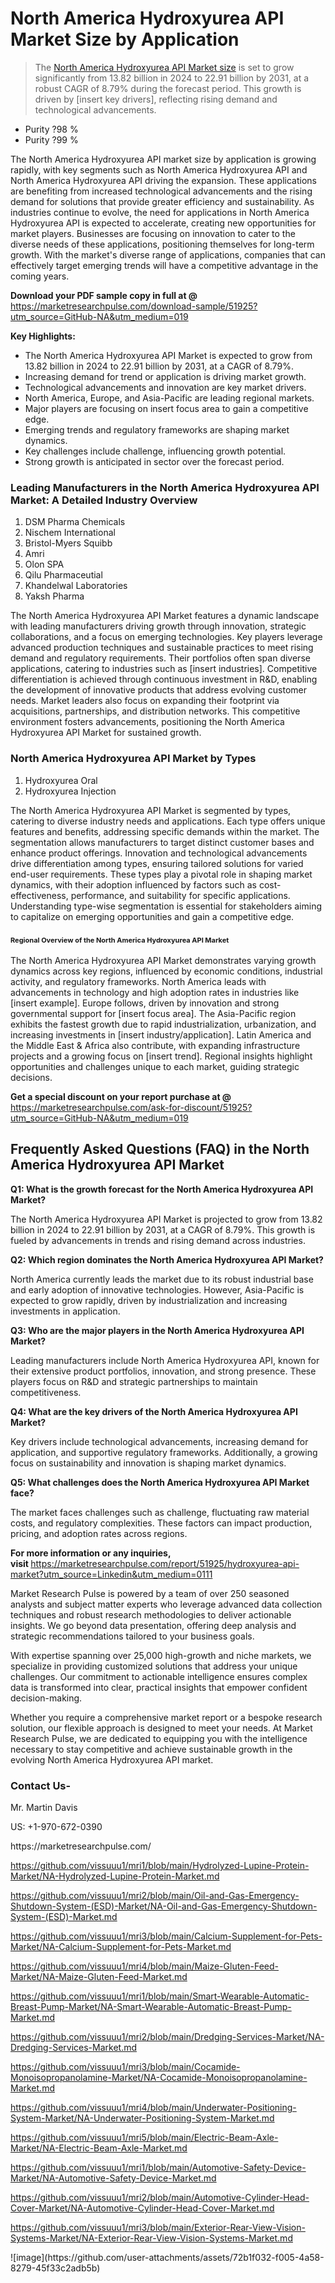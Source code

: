 <h1>North America Hydroxyurea API Market&nbsp;Size by Application</h1><blockquote><p>The <a href="https://marketresearchpulse.com/download-sample/51925?utm_source=GitHub-NA&amp;utm_medium=019">North America Hydroxyurea API Market size</a> is set to grow significantly from 13.82 billion in 2024 to 22.91 billion by 2031, at a robust CAGR of 8.79% during the forecast period. This growth is driven by [insert key drivers], reflecting rising demand and technological advancements.</p></blockquote><ul><li>Purity ?98 %<li> Purity ?99 %</li></ul><p>The North America Hydroxyurea API market size by application is growing rapidly, with key segments such as North America Hydroxyurea API and North America Hydroxyurea API driving the expansion. These applications are benefiting from increased technological advancements and the rising demand for solutions that provide greater efficiency and sustainability. As industries continue to evolve, the need for applications in North America Hydroxyurea API is expected to accelerate, creating new opportunities for market players. Businesses are focusing on innovation to cater to the diverse needs of these applications, positioning themselves for long-term growth. With the market's diverse range of applications, companies that can effectively target emerging trends will have a competitive advantage in the coming years.</p><p><strong>Download your PDF sample copy in full at @ </strong><a href="https://marketresearchpulse.com/download-sample/51925?utm_source=GitHub-NA&amp;utm_medium=019">https://marketresearchpulse.com/download-sample/51925?utm_source=GitHub-NA&amp;utm_medium=019</a></p><p><strong>Key Highlights: </strong></p><ul><li>The North America Hydroxyurea API Market is expected to grow from 13.82 billion in 2024 to 22.91 billion by 2031, at a CAGR of 8.79%.</li><li>Increasing demand for trend or application is driving market growth.</li><li>Technological advancements and innovation are key market drivers.</li><li>North America, Europe, and Asia-Pacific are leading regional markets.</li><li>Major players are focusing on insert focus area to gain a competitive edge.</li><li>Emerging trends and regulatory frameworks are shaping market dynamics.</li><li>Key challenges include challenge, influencing growth potential.</li><li>Strong growth is anticipated in sector over the forecast period.</li></ul><h3>Leading Manufacturers in the North America Hydroxyurea API Market: A Detailed Industry Overview</h3><ol><li>DSM Pharma Chemicals</li><li>Nischem International</li><li>Bristol-Myers Squibb</li><li>Amri</li><li>Olon SPA</li><li>Qilu Pharmaceutial</li><li>Khandelwal Laboratories</li><li>Yaksh Pharma</li></ol><div class="flex max-w-full flex-col flex-grow"><div class="min-h-8 text-message flex w-full flex-col items-end gap-2 whitespace-normal break-words [.text-message+&amp;]:mt-5" dir="auto" data-message-author-role="assistant" data-message-id="fd8432e4-4910-450d-b182-61b7bfb0a01f" data-message-model-slug="gpt-4o"><div class="flex w-full flex-col gap-1 empty:hidden first:pt-[3px]"><div class="markdown prose w-full break-words dark:prose-invert light"><p>The North America Hydroxyurea API Market features a dynamic landscape with leading manufacturers driving growth through innovation, strategic collaborations, and a focus on emerging technologies. Key players leverage advanced production techniques and sustainable practices to meet rising demand and regulatory requirements. Their portfolios often span diverse applications, catering to industries such as [insert industries]. Competitive differentiation is achieved through continuous investment in R&amp;D, enabling the development of innovative products that address evolving customer needs. Market leaders also focus on expanding their footprint via acquisitions, partnerships, and distribution networks. This competitive environment fosters advancements, positioning the North America Hydroxyurea API Market for sustained growth.</p></div></div></div></div><h3>North America Hydroxyurea API Market by Types</h3><ol><li>Hydroxyurea Oral<li> Hydroxyurea Injection</li></ol><div class="flex max-w-full flex-col flex-grow"><div class="min-h-8 text-message flex w-full flex-col items-end gap-2 whitespace-normal break-words [.text-message+&amp;]:mt-5" dir="auto" data-message-author-role="assistant" data-message-id="084470be-0bb7-4664-bddf-5156b4f41249" data-message-model-slug="gpt-4o-mini"><div class="flex w-full flex-col gap-1 empty:hidden first:pt-[3px]"><div class="markdown prose w-full break-words dark:prose-invert light"><p>The North America Hydroxyurea API Market is segmented by types, catering to diverse industry needs and applications. Each type offers unique features and benefits, addressing specific demands within the market. The segmentation allows manufacturers to target distinct customer bases and enhance product offerings. Innovation and technological advancements drive differentiation among types, ensuring tailored solutions for varied end-user requirements. These types play a pivotal role in shaping market dynamics, with their adoption influenced by factors such as cost-effectiveness, performance, and suitability for specific applications. Understanding type-wise segmentation is essential for stakeholders aiming to capitalize on emerging opportunities and gain a competitive edge.</p></div></div></div></div><h3><span style="font-size: 11px;">Regional Overview of the North America Hydroxyurea API Market</span></h3><div class="flex max-w-full flex-col flex-grow"><div class="min-h-8 text-message flex w-full flex-col items-end gap-2 whitespace-normal break-words [.text-message+&amp;]:mt-5" dir="auto" data-message-author-role="assistant" data-message-id="e9038762-ce64-4e30-91c9-9bd413514231" data-message-model-slug="gpt-4o-mini"><div class="flex w-full flex-col gap-1 empty:hidden first:pt-[3px]"><div class="markdown prose w-full break-words dark:prose-invert light"><p>The North America Hydroxyurea API Market demonstrates varying growth dynamics across key regions, influenced by economic conditions, industrial activity, and regulatory frameworks. North America leads with advancements in technology and high adoption rates in industries like [insert example]. Europe follows, driven by innovation and strong governmental support for [insert focus area]. The Asia-Pacific region exhibits the fastest growth due to rapid industrialization, urbanization, and increasing investments in [insert industry/application]. Latin America and the Middle East &amp; Africa also contribute, with expanding infrastructure projects and a growing focus on [insert trend]. Regional insights highlight opportunities and challenges unique to each market, guiding strategic decisions.</p></div></div></div></div><p><strong>Get a special discount on your report purchase at @ </strong><a href="https://marketresearchpulse.com/ask-for-discount/51925?utm_source=GitHub-NA&amp;utm_medium=019">https://marketresearchpulse.com/ask-for-discount/51925?utm_source=GitHub-NA&amp;utm_medium=019</a></p><h2>Frequently Asked Questions (FAQ) in the North America Hydroxyurea API Market</h2><p><strong>Q1: What is the growth forecast for the North America Hydroxyurea API Market?</strong></p><p>The North America Hydroxyurea API Market is projected to grow from 13.82 billion in 2024 to 22.91 billion by 2031, at a CAGR of 8.79%. This growth is fueled by advancements in trends and rising demand across industries.</p><p><strong>Q2: Which region dominates the North America Hydroxyurea API Market?</strong></p><p>North America currently leads the market due to its robust industrial base and early adoption of innovative technologies. However, Asia-Pacific is expected to grow rapidly, driven by industrialization and increasing investments in application.</p><p><strong>Q3: Who are the major players in the North America Hydroxyurea API Market?</strong></p><p>Leading manufacturers include North America Hydroxyurea API, known for their extensive product portfolios, innovation, and strong presence. These players focus on R&amp;D and strategic partnerships to maintain competitiveness.</p><p><strong>Q4: What are the key drivers of the North America Hydroxyurea API Market?</strong></p><p>Key drivers include technological advancements, increasing demand for application, and supportive regulatory frameworks. Additionally, a growing focus on sustainability and innovation is shaping market dynamics.</p><p><strong>Q5: What challenges does the North America Hydroxyurea API Market face?</strong></p><p>The market faces challenges such as challenge, fluctuating raw material costs, and regulatory complexities. These factors can impact production, pricing, and adoption rates across regions.</p><p><strong>For more information or any inquiries, visit&nbsp;</strong><a href="https://marketresearchpulse.com/report/51925/hydroxyurea-api-market?utm_source=Linkedin&utm_medium=0111">https://marketresearchpulse.com/report/51925/hydroxyurea-api-market?utm_source=Linkedin&utm_medium=0111</a></p><p>Market Research Pulse is powered by a team of over 250 seasoned analysts and subject matter experts who leverage advanced data collection techniques and robust research methodologies to deliver actionable insights. We go beyond data presentation, offering deep analysis and strategic recommendations tailored to your business goals.</p><p>With expertise spanning over 25,000 high-growth and niche markets, we specialize in providing customized solutions that address your unique challenges. Our commitment to actionable intelligence ensures complex data is transformed into clear, practical insights that empower confident decision-making.</p><p>Whether you require a comprehensive market report or a bespoke research solution, our flexible approach is designed to meet your needs. At Market Research Pulse, we are dedicated to equipping you with the intelligence necessary to stay competitive and achieve sustainable growth in the evolving North America Hydroxyurea API market.</p><h3><strong>Contact Us-</strong></h3><p>Mr. Martin Davis</p><p>US: +1-970-672-0390</p><p>https://marketresearchpulse.com/</p><p><a href="https://github.com/vissuuu1/mri1/blob/main/Hydrolyzed-Lupine-Protein-Market/NA-Hydrolyzed-Lupine-Protein-Market.md">https://github.com/vissuuu1/mri1/blob/main/Hydrolyzed-Lupine-Protein-Market/NA-Hydrolyzed-Lupine-Protein-Market.md</a></p><p><a href="https://github.com/vissuuu1/mri2/blob/main/Oil-and-Gas-Emergency-Shutdown-System-(ESD)-Market/NA-Oil-and-Gas-Emergency-Shutdown-System-(ESD)-Market.md">https://github.com/vissuuu1/mri2/blob/main/Oil-and-Gas-Emergency-Shutdown-System-(ESD)-Market/NA-Oil-and-Gas-Emergency-Shutdown-System-(ESD)-Market.md</a></p><p><a href="https://github.com/vissuuu1/mri3/blob/main/Calcium-Supplement-for-Pets-Market/NA-Calcium-Supplement-for-Pets-Market.md">https://github.com/vissuuu1/mri3/blob/main/Calcium-Supplement-for-Pets-Market/NA-Calcium-Supplement-for-Pets-Market.md</a></p><p><a href="https://github.com/vissuuu1/mri4/blob/main/Maize-Gluten-Feed-Market/NA-Maize-Gluten-Feed-Market.md">https://github.com/vissuuu1/mri4/blob/main/Maize-Gluten-Feed-Market/NA-Maize-Gluten-Feed-Market.md</a></p><p><a href="https://github.com/vissuuu1/mri1/blob/main/Smart-Wearable-Automatic-Breast-Pump-Market/NA-Smart-Wearable-Automatic-Breast-Pump-Market.md">https://github.com/vissuuu1/mri1/blob/main/Smart-Wearable-Automatic-Breast-Pump-Market/NA-Smart-Wearable-Automatic-Breast-Pump-Market.md</a></p><p><a href="https://github.com/vissuuu1/mri2/blob/main/Dredging-Services-Market/NA-Dredging-Services-Market.md">https://github.com/vissuuu1/mri2/blob/main/Dredging-Services-Market/NA-Dredging-Services-Market.md</a></p><p><a href="https://github.com/vissuuu1/mri3/blob/main/Cocamide-Monoisopropanolamine-Market/NA-Cocamide-Monoisopropanolamine-Market.md">https://github.com/vissuuu1/mri3/blob/main/Cocamide-Monoisopropanolamine-Market/NA-Cocamide-Monoisopropanolamine-Market.md</a></p><p><a href="https://github.com/vissuuu1/mri4/blob/main/Underwater-Positioning-System-Market/NA-Underwater-Positioning-System-Market.md">https://github.com/vissuuu1/mri4/blob/main/Underwater-Positioning-System-Market/NA-Underwater-Positioning-System-Market.md</a></p><p><a href="https://github.com/vissuuu1/mri5/blob/main/Electric-Beam-Axle-Market/NA-Electric-Beam-Axle-Market.md">https://github.com/vissuuu1/mri5/blob/main/Electric-Beam-Axle-Market/NA-Electric-Beam-Axle-Market.md</a></p><p><a href="https://github.com/vissuuu1/mri1/blob/main/Automotive-Safety-Device-Market/NA-Automotive-Safety-Device-Market.md">https://github.com/vissuuu1/mri1/blob/main/Automotive-Safety-Device-Market/NA-Automotive-Safety-Device-Market.md</a></p><p><a href="https://github.com/vissuuu1/mri2/blob/main/Automotive-Cylinder-Head-Cover-Market/NA-Automotive-Cylinder-Head-Cover-Market.md">https://github.com/vissuuu1/mri2/blob/main/Automotive-Cylinder-Head-Cover-Market/NA-Automotive-Cylinder-Head-Cover-Market.md</a></p><p><a href="https://github.com/vissuuu1/mri3/blob/main/Exterior-Rear-View-Vision-Systems-Market/NA-Exterior-Rear-View-Vision-Systems-Market.md">https://github.com/vissuuu1/mri3/blob/main/Exterior-Rear-View-Vision-Systems-Market/NA-Exterior-Rear-View-Vision-Systems-Market.md</a></p>
![image](https://github.com/user-attachments/assets/72b1f032-f005-4a58-8279-45f33c2adb5b)
